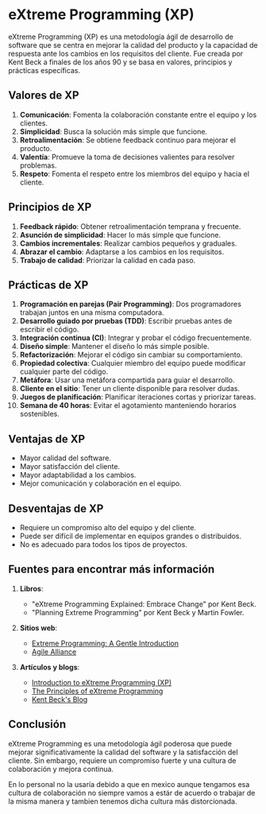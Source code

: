 # eXtreme Programming (XP)

eXtreme Programming (XP) es una metodología ágil de desarrollo de software que se centra en mejorar la calidad del producto y la capacidad de respuesta ante los cambios en los requisitos del cliente. Fue creada por Kent Beck a finales de los años 90 y se basa en valores, principios y prácticas específicas.

## Valores de XP

1. **Comunicación**: Fomenta la colaboración constante entre el equipo y los clientes.
2. **Simplicidad**: Busca la solución más simple que funcione.
3. **Retroalimentación**: Se obtiene feedback continuo para mejorar el producto.
4. **Valentía**: Promueve la toma de decisiones valientes para resolver problemas.
5. **Respeto**: Fomenta el respeto entre los miembros del equipo y hacia el cliente.

## Principios de XP

1. **Feedback rápido**: Obtener retroalimentación temprana y frecuente.
2. **Asunción de simplicidad**: Hacer lo más simple que funcione.
3. **Cambios incrementales**: Realizar cambios pequeños y graduales.
4. **Abrazar el cambio**: Adaptarse a los cambios en los requisitos.
5. **Trabajo de calidad**: Priorizar la calidad en cada paso.

## Prácticas de XP

1. **Programación en parejas (Pair Programming)**: Dos programadores trabajan juntos en una misma computadora.
2. **Desarrollo guiado por pruebas (TDD)**: Escribir pruebas antes de escribir el código.
3. **Integración continua (CI)**: Integrar y probar el código frecuentemente.
4. **Diseño simple**: Mantener el diseño lo más simple posible.
5. **Refactorización**: Mejorar el código sin cambiar su comportamiento.
6. **Propiedad colectiva**: Cualquier miembro del equipo puede modificar cualquier parte del código.
7. **Metáfora**: Usar una metáfora compartida para guiar el desarrollo.
8. **Cliente en el sitio**: Tener un cliente disponible para resolver dudas.
9. **Juegos de planificación**: Planificar iteraciones cortas y priorizar tareas.
10. **Semana de 40 horas**: Evitar el agotamiento manteniendo horarios sostenibles.

## Ventajas de XP

- Mayor calidad del software.
- Mayor satisfacción del cliente.
- Mayor adaptabilidad a los cambios.
- Mejor comunicación y colaboración en el equipo.

## Desventajas de XP

- Requiere un compromiso alto del equipo y del cliente.
- Puede ser difícil de implementar en equipos grandes o distribuidos.
- No es adecuado para todos los tipos de proyectos.

## Fuentes para encontrar más información

1. **Libros**:
   - "eXtreme Programming Explained: Embrace Change" por Kent Beck.
   - "Planning Extreme Programming" por Kent Beck y Martin Fowler.

2. **Sitios web**:
   - [Extreme Programming: A Gentle Introduction](http://www.extremeprogramming.org)
   - [Agile Alliance](https://www.agilealliance.org)

3. **Artículos y blogs**:
   - [Introduction to eXtreme Programming (XP)](https://www.agilealliance.org/glossary/xp/)
   - [The Principles of eXtreme Programming](https://www.agilealliance.org/glossary/xp/)
   - [Kent Beck's Blog](https://www.kentbeck.com)


## Conclusión

eXtreme Programming es una metodología ágil poderosa que puede mejorar significativamente la calidad del software y la satisfacción del cliente. Sin embargo, requiere un compromiso fuerte y una cultura de colaboración y mejora continua.

En lo personal no la usaría debido a que en mexico aunque tengamos esa cultura de colaboración no siempre vamos a estár de acuerdo o trabajar de la misma manera y tambien tenemos dicha cultura más distorcionada.